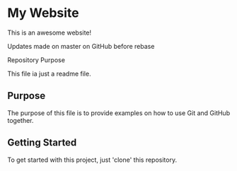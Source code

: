 # My Website
  
This is an awesome website!
  
Updates made on master on GitHub before rebase

Repository Purpose

This file ia just a readme file.

## Purpose
The purpose of this file is to provide examples
on how to use Git and GitHub together.

## Getting Started

To get started with this project, just 'clone' this repository.
